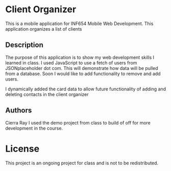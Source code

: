 # Client Organizer

This is a mobile application for INF654 Mobile Web Development. This application organizes a list of clients

## Description

The purpose of this application is to show my web development skills I learned in class. I used JavaScript to use a fetch of users from JSONplaceholder dot com. This will demonstrate how data will be pulled from a database. Soon I would like to add functionality to remove and add users. 

I dynamically added the card data to allow future functionality of adding and deleting contacts in the client organizer

## Authors

Cierra Ray
I used the demo project from class to build of off for more development in the course. 


# License
This project is an ongoing project for class and is not to be redistributed. 

